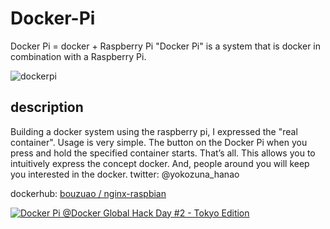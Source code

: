 Docker-Pi
=========

Docker Pi = docker + Raspberry Pi 
"Docker Pi" is a system that is docker in combination with a Raspberry Pi.

![dockerpi](https://pbs.twimg.com/media/B1iEBWZCMAABLtw.jpg)

## description
Building a docker system using the raspberry pi, I expressed the "real container".
Usage is very simple. The button on the Docker Pi when you press and hold the specified container starts. That’s all.
This allows you to intuitively express the concept docker. And, people around you will keep you interested in the docker.
twitter: @yokozuna_hanao


dockerhub:
[bouzuao / nginx-raspbian](https://registry.hub.docker.com/u/bouzuao/nginx-raspbian/)

[![Docker Pi @Docker Global Hack Day #2 - Tokyo Edition ](http://img.youtube.com/vi/vYMPUTV8CtE/0.jpg)](https://www.youtube.com/watch?v=vYMPUTV8CtE)
